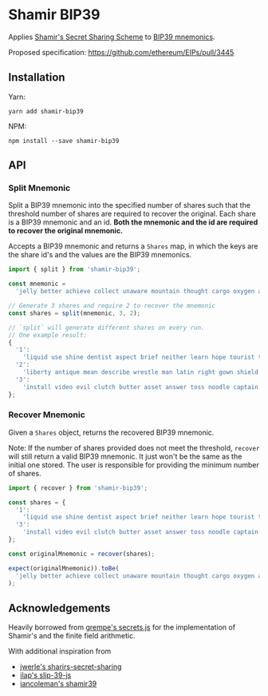 # Shamir BIP39

Applies [Shamir's Secret Sharing Scheme](https://en.wikipedia.org/wiki/Shamir%27s_Secret_Sharing) to [BIP39 mnemonics](https://github.com/bitcoin/bips/blob/master/bip-0039.mediawiki).

Proposed specification: https://github.com/ethereum/EIPs/pull/3445

## Installation

Yarn:

```
yarn add shamir-bip39
```

NPM:

```
npm install --save shamir-bip39
```

## API

### Split Mnemonic

Split a BIP39 mnemonic into the specified number of shares such that the threshold number of shares are required to recover the original. Each share is a BIP39 mnemonic and an id. **Both the mnemonic and the id are required to recover the original mnemonic.**

Accepts a BIP39 mnemonic and returns a `Shares` map, in which the keys are the share id's and the values are the BIP39 mnemonics.

```ts
import { split } from 'shamir-bip39';

const mnemonic =
  'jelly better achieve collect unaware mountain thought cargo oxygen act hood bridge';

// Generate 3 shares and require 2 to recover the mnemonic
const shares = split(mnemonic, 3, 2);

// `split` will generate different shares on every run.
// One example result:
{
  '1':
    'liquid use shine dentist aspect brief neither learn hope tourist tray cinnamon',
  '2':
    'liberty antique mean describe wrestle man latin right gown shield decide dynamic',
  '3':
    'install video evil clutch butter asset answer toss noodle captain rate jacket',
};
```

### Recover Mnemonic

Given a `Shares` object, returns the recovered BIP39 mnemonic.

Note: If the number of shares provided does not meet the threshold, `recover` will still return a valid BIP39 mnemonic. It just won't be the same as the initial one stored. The user is responsible for providing the minimum number of shares.

```ts
import { recover } from 'shamir-bip39';

const shares = {
  '1':
    'liquid use shine dentist aspect brief neither learn hope tourist tray cinnamon',
  '3':
    'install video evil clutch butter asset answer toss noodle captain rate jacket',
};

const originalMnemonic = recover(shares);

expect(originalMnemonic)).toBe(
  'jelly better achieve collect unaware mountain thought cargo oxygen act hood bridge'
);
```

## Acknowledgements

Heavily borrowed from [grempe's secrets.js](https://github.com/grempe/secrets.js) for the implementation of Shamir's and the finite field arithmetic.

With additional inspiration from

- [jwerle's sharirs-secret-sharing](https://github.com/jwerle/shamirs-secret-sharing)
- [ilap's slip-39-js](https://github.com/ilap/slip39-js)
- [iancoleman's shamir39](https://github.com/iancoleman/shamir39)
